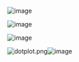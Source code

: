 ![image](https://github.com/kris96tian/MULTI_OMICS/assets/92834350/861bdaa6-29de-4f22-a4ed-ba639b6880ac)




![image](https://github.com/kris96tian/MULTI_OMICS/assets/92834350/25b5f49c-4ff8-4269-99a3-3c31563cec96)




![image](https://github.com/kris96tian/MULTI_OMICS/assets/92834350/ffe239ce-dca1-4441-add2-4f898e7afc9c)




<img src="blob:chrome-untrusted://media-app/fc74e45c-dc81-42aa-8a00-c1fecd399457" alt="dotplot.png"/>![image](https://github.com/kris96tian/MULTI_OMICS/assets/92834350/edc562bf-2950-4f19-a9f7-d577a0ea57ab)

